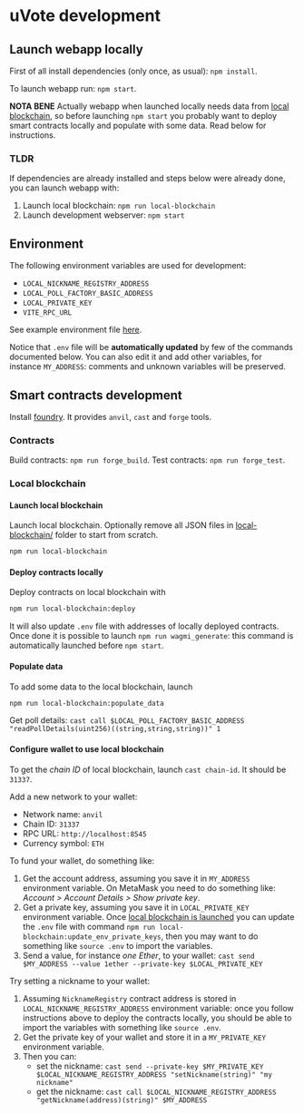 # uVote development

## Launch webapp locally

First of all install dependencies (only once, as usual): `npm install`.

To launch webapp run: `npm start`.

**NOTA BENE**
Actually webapp when launched locally needs data from [local blockchain](#local-blockchain), so before launching `npm start` you probably want to deploy smart contracts locally and populate with some data. Read below for instructions.

### TLDR

If dependencies are already installed and steps below were already done, you can launch webapp with:

1. Launch local blockchain: `npm run local-blockchain`
2. Launch development webserver: `npm start`

## Environment

The following environment variables are used for development:

- `LOCAL_NICKNAME_REGISTRY_ADDRESS`
- `LOCAL_POLL_FACTORY_BASIC_ADDRESS`
- `LOCAL_PRIVATE_KEY`
- `VITE_RPC_URL`

See example environment file [here](./.example.env).

Notice that `.env` file will be **automatically updated** by few of the commands documented below.
You can also edit it and add other variables, for instance `MY_ADDRESS`: comments and unknown variables will be preserved.

## Smart contracts development

Install [foundry](https://getfoundry.sh/). It provides `anvil`, `cast` and `forge` tools.

### Contracts

Build contracts: `npm run forge_build`.
Test contracts: `npm run forge_test`.

### Local blockchain

#### Launch local blockchain

Launch local blockchain. Optionally remove all JSON files in [local-blockchain/](./local-blockchain/) folder to start from scratch.

```sh
npm run local-blockchain
```

#### Deploy contracts locally

Deploy contracts on local blockchain with

```sh
npm run local-blockchain:deploy
```

It will also update `.env` file with addresses of locally deployed contracts. Once done it is possible to launch `npm run wagmi_generate`: this command is automatically launched before `npm start`.

#### Populate data

To add some data to the local blockchain, launch

```sh
npm run local-blockchain:populate_data
```

Get poll details: `cast call $LOCAL_POLL_FACTORY_BASIC_ADDRESS "readPollDetails(uint256)((string,string,string))" 1`

#### Configure wallet to use local blockchain

To get the _chain ID_ of local blockchain, launch `cast chain-id`. It should be `31337`.

Add a new network to your wallet:

- Network name: `anvil`
- Chain ID: `31337`
- RPC URL: `http://localhost:8545`
- Currency symbol: `ETH`

To fund your wallet, do something like:

1. Get the account address, assuming you save it in `MY_ADDRESS` environment variable. On MetaMask you need to do something like: _Account > Account Details > Show private key_.
2. Get a private key, assuming you save it in `LOCAL_PRIVATE_KEY` environment variable. Once [local blockchain is launched](#launch-local-blockchain) you can update the `.env` file with command `npm run local-blockchain:update_env_private_keys`, then you may want to do something like `source .env` to import the variables.
3. Send a value, for instance _one Ether_, to your wallet: `cast send $MY_ADDRESS --value 1ether --private-key $LOCAL_PRIVATE_KEY`

Try setting a nickname to your wallet:

1. Assuming `NicknameRegistry` contract address is stored in `LOCAL_NICKNAME_REGISTRY_ADDRESS` environment variable: once you follow instructions above to deploy the contracts locally, you should be able to import the variables with something like `source .env`.
2. Get the private key of your wallet and store it in a `MY_PRIVATE_KEY` environment variable.
3. Then you can:
   - set the nickname: `cast send --private-key $MY_PRIVATE_KEY $LOCAL_NICKNAME_REGISTRY_ADDRESS "setNickname(string)" "my nickname"`
   - get the nickname: `cast call $LOCAL_NICKNAME_REGISTRY_ADDRESS "getNickname(address)(string)" $MY_ADDRESS`
